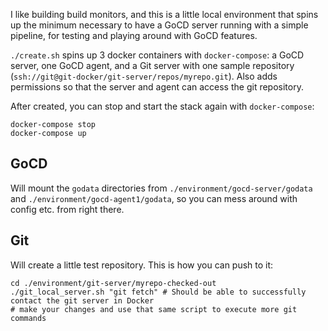 I like building build monitors, and this is a little local environment that spins up the minimum necessary to have a GoCD server running with a simple pipeline, for testing and playing around with GoCD features.

`./create.sh` spins up 3 docker containers with `docker-compose`: a GoCD server, one GoCD agent, and a Git server with one sample repository (`ssh://git@git-docker/git-server/repos/myrepo.git`). Also adds permissions so that the server and agent can access the git repository.

After created, you can stop and start the stack again with `docker-compose`:
```
docker-compose stop
docker-compose up
```

## GoCD
Will mount the `godata` directories from `./environment/gocd-server/godata` and `./environment/gocd-agent1/godata`, so you can mess around with config etc. from right there.

## Git
Will create a little test repository. This is how you can push to it:

```
cd ./environment/git-server/myrepo-checked-out
./git_local_server.sh "git fetch" # Should be able to successfully contact the git server in Docker
# make your changes and use that same script to execute more git commands
```